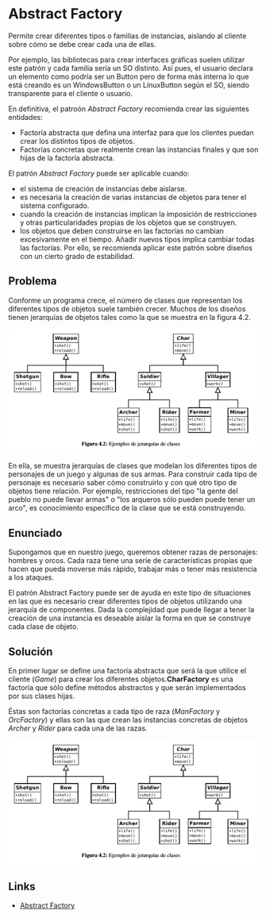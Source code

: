 # Abstract Factory

Permite crear diferentes tipos o familias de instancias, aislando al cliente sobre cómo se debe crear cada una de ellas.

Por ejemplo, las bibliotecas para crear interfaces gráficas suelen utilizar este patrón y cada familia sería un
SO distinto. Así pues, el usuario declara un elemento como podría ser un Button pero de forma más interna lo que está
creando es un WindowsButton o un LinuxButton según el SO, siendo transparente para el cliente o usuario.

En definitiva, el patroón *Abstract Factory* recomienda crear las siguientes entidades:
- Factoría abstracta que defina una interfaz para que los clientes puedan crear los distintos tipos de objetos.
- Factorías concretas que realmente crean las instancias finales y que son hijas de la factoría abstracta.

El patrón *Abstract Factory* puede ser aplicable cuando:
- el sistema de creación de instancias debe aislarse.
- es necesaria la creación de varias instancias de objetos para tener el sistema configurado.
- cuando la creación de instancias implican la imposición de restricciones y otras particularidades propias de los
objetos que se construyen.
- los objetos que deben construirse en las factorías no cambian excesivamente en el tiempo. Añadir nuevos tipos
implica cambiar todas las factorías. Por ello, se recomienda aplicar este patrón sobre diseños con un cierto grado
de estabilidad.

## Problema
Conforme un programa crece, el número de clases que representan los diferentes tipos de objetos suele también crecer. 
Muchos de los diseños tienen jerarquías de  objetos tales como la que se muestra en la figura 4.2.

![Abstract Factory](example/imgs/Abstract_Factory_01.png)

En ella, se muestra jerarquías de clases que modelan los diferentes tipos de personajes de un juego y algunas de sus armas. 
Para construir cada tipo de personaje es necesario saber cómo construirlo y con qué otro tipo de objetos tiene relación. 
Por ejemplo, restricciones del tipo "la gente del pueblo no puede llevar armas" o "los arqueros sólo pueden puede tener un arco", 
es conocimiento específico de la clase que se está construyendo. 

## Enunciado 

Supongamos que en nuestro juego, queremos obtener razas de personajes: hombres y orcos. Cada raza tiene una serie de 
características propias que hacen que pueda moverse más rápido, trabajar más o tener más resistencia a los ataques.

El patrón Abstract Factory puede ser de ayuda en este tipo de situaciones en las que es necesario crear diferentes tipos 
de objetos utilizando una jerarquía de componentes. Dada la complejidad que puede llegar a tener la creación de una instancia 
es deseable aislar la forma en que se construye cada clase de objeto.

## Solución

En primer lugar se define una factoría abstracta que será la que utilice el cliente (*Game*) para crear los diferentes
objetos.**CharFactory** es una factoría que sólo define métodos abstractos y que serán implementados por sus clases hijas.

Éstas son factorías concretas a cada tipo de raza (*ManFactory* y *OrcFactory*) y ellas son las que crean las instancias
concretas de objetos *Archer* y *Rider* para cada una de las razas.

![Abstract Factory](example/imgs/Abstract_Factory_01.png)

## Links
* [Abstract Factory](https://es.wikipedia.org/wiki/Abstract_Factory)

